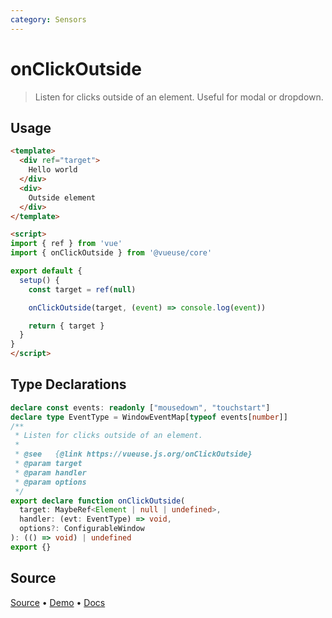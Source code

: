 ```yaml
---
category: Sensors
---
```


<!--DEMO_STARTS-->
<script setup>
import Demo from './demo.vue'
</script>
<DemoContainer><Demo/></DemoContainer>
<!--DEMO_ENDS-->

<!--HEAD_STARTS--><!--HEAD_ENDS-->


# onClickOutside

> Listen for clicks outside of an element. Useful for modal or dropdown.

## Usage

```html {18}
<template>
  <div ref="target">
    Hello world
  </div>
  <div>
    Outside element
  </div>
</template>

<script>
import { ref } from 'vue'
import { onClickOutside } from '@vueuse/core'

export default {
  setup() {
    const target = ref(null)

    onClickOutside(target, (event) => console.log(event))

    return { target }
  }
}
</script>
```


<!--FOOTER_STARTS-->
## Type Declarations

```typescript
declare const events: readonly ["mousedown", "touchstart"]
declare type EventType = WindowEventMap[typeof events[number]]
/**
 * Listen for clicks outside of an element.
 *
 * @see   {@link https://vueuse.js.org/onClickOutside}
 * @param target
 * @param handler
 * @param options
 */
export declare function onClickOutside(
  target: MaybeRef<Element | null | undefined>,
  handler: (evt: EventType) => void,
  options?: ConfigurableWindow
): (() => void) | undefined
export {}
```

## Source

[Source](https://github.com/antfu/vueuse/blob/master/packages/core/onClickOutside/index.ts) • [Demo](https://github.com/antfu/vueuse/blob/master/packages/core/onClickOutside/demo.vue) • [Docs](https://github.com/antfu/vueuse/blob/master/packages/core/onClickOutside/index.md)


<!--FOOTER_ENDS-->
